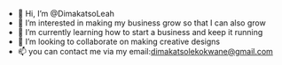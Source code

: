 - 👋 Hi, I’m @DimakatsoLeah
- 👀 I’m interested in making my business grow so that I can also grow
- 🌱 I’m currently learning how to start a business and keep it running
- 💞️ I’m looking to collaborate on making creative designs
- 📫 you can contact me via my email:dimakatsolekokwane@gmail.com

<!---
DimakatsoLeah/DimakatsoLeah is a ✨ special ✨ repository because its `README.md` (this file) appears on your GitHub profile.
You can click the Preview link to take a look at your changes.
--->
